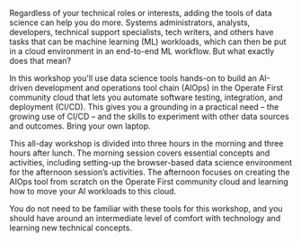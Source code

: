 Regardless of your technical roles or interests, adding the tools of data science can help you do more. Systems administrators, analysts, developers, technical support specialists, tech writers, and others have tasks that can be machine learning (ML) workloads, which can then be put in a cloud environment in an end-to-end ML workflow. But what exactly does that mean?

In this workshop you'll use data science tools hands-on to build an AI-driven development and operations tool chain (AIOps) in the Operate First community cloud that lets you automate software testing, integration, and deployment (CI/CD). This gives you a grounding in a practical need – the growing use of CI/CD – and the skills to experiment with other data sources and outcomes. Bring your own laptop. 

This all-day workshop is divided into three hours in the morning and three hours after lunch. The morning session covers essential concepts and activities, including setting-up the browser-based data science environment for the afternoon session’s activities. The afternoon focuses on creating the AIOps tool from scratch on the Operate First community cloud and learning how to move your AI workloads to this cloud.

You do not need to be familiar with these tools for this workshop, and you should have around an intermediate level of comfort with technology and learning new technical concepts.